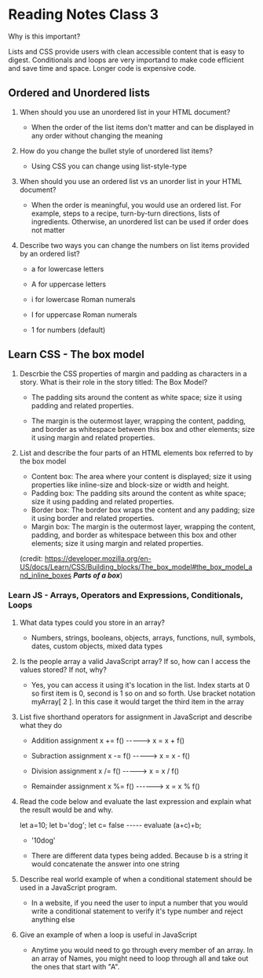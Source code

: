 # Reading Notes Class 3

Why is this important?

Lists and CSS provide users with clean accessible content that is easy to digest. Conditionals and loops are very importand to make code efficient and save time and space. Longer code is expensive code.

## Ordered and Unordered lists

1. When should you use an unordered list in your HTML document?

    * When the order of the list items don't matter and can be displayed in any order without changing the meaning

2. How do you change the bullet style of unordered list items?

    * Using CSS you can change using list-style-type

3. When should you use an ordered list vs an unorder list in your HTML document?

    * When the order is meaningful, you would use an ordered list. For example, steps to a recipe, turn-by-turn directions, lists of ingredients. Otherwise, an unordered list can be used if order does not matter

4. Describe two ways you can change the numbers on list items provided by an ordered list?

    * a for lowercase letters

    * A for uppercase letters

    * i for lowercase Roman numerals

    * I for uppercase Roman numerals

    * 1 for numbers (default)

## Learn CSS - The box model

1. Descrbie the CSS properties of margin and padding as characters in a story. What is their role in the story titled: The Box Model?

    * The padding sits around the content as white space; size it using padding and related properties.

    * The margin is the outermost layer, wrapping the content, padding, and border as whitespace between this box and other elements; size it using margin and related properties.

2. List and describe the four parts of an HTML elements box referred to by the box model

    * Content box: The area where your content is displayed; size it using properties like inline-size and block-size or width and height.
    * Padding box: The padding sits around the content as white space; size it using padding and related properties.
    * Border box: The border box wraps the content and any padding; size it using border and related properties.
    * Margin box: The margin is the outermost layer, wrapping the content, padding, and border as whitespace between this box and other elements; size it using margin and related properties.

    (credit: https://developer.mozilla.org/en-US/docs/Learn/CSS/Building_blocks/The_box_model#the_box_model_and_inline_boxes ***Parts of a box***)

### Learn JS - Arrays, Operators and Expressions, Conditionals, Loops

1. What data types could you store in an array?

    * Numbers, strings, booleans, objects, arrays, functions, null, symbols, dates, custom objects, mixed data types

2. Is the people array a valid JavaScript array? If so, how can I access the values stored? If not, why?

    * Yes, you can access it using it's location in the list. Index starts at 0 so first item is 0, second is 1 so on and so forth. Use bracket notation myArray[ 2 ]. In this case it would target the third item in the array

3. List five shorthand operators for assignment in JavaScript and describe what they do

    * Addition assignment  x += f() -----> x = x + f()

    * Subraction assignment x -= f() -----> x = x - f()

    * Division assignment x /= f() -----> x = x / f()

    * Remainder assignment x %= f() ------> x = x % f()

4. Read the code below and evaluate the last expression and explain what the result would be and why.

    let a=10; let b='dog'; let c= false ----- evaluate (a+c)+b;

    * '10dog'

    * There are different data types being added. Because b is a string it would concatenate the answer into one string

5. Describe real world example of when a conditional statement should be used in a JavaScript program.

    * In a website, if you need the user to input a number that you would write a conditional statement to verify it's type number and reject anything else

6. Give an example of when a loop is useful in JavaScript

    * Anytime you would need to go through every member of an array. In an array of Names, you might need to loop through all and take out the ones that start with "A".